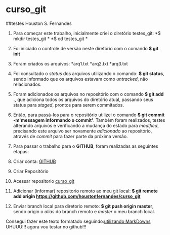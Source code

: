 # curso_git
##testes Houston S. Fernandes
1. Para começar este trabalho, inicialmente criei o diretório testes_git:
  *$ mkdir testes_git *
  *$ cd testes_git *

2. Foi iniciado o controle de versão neste diretório com o comando **$ git init**

3. Foram criados os arquivos:
  *arq1.txt
  *arq2.txt
  *arq3.txt

4. Foi consultado o *status* dos arquivos utilizando o comando: **$ git status**, sendo informado que os arquivos estavam como *untracked*, não relacionados.

5. Foram adicionados os arquivos no repositório com o comando **$ git add .**, que adiciona todos os arquivos do diretório atual, passando seus status para *staged*, prontos para serem commitados.

6. Então, para passá-los para o repositório utilizei o comando **$ git commit -m'messagem informando o commit'**.
  Também foram realizados, testes alterando arquivos e verificando a mudança do estado para *modified*, precisando este arquivo ser novamente *adicionado* ao repositório, através de *commit* para fazer parte da próxima versão.
 
7. Para passar o trabalho para o **GITHUB**, foram realizadas as seguintes etapas:
  1. Criar conta: [GITHUB](github.com) 
  2. Criar Repositório
  3. Acessar repositorio [curso_git](https://github.com/houstonfernandes/curso_git)
  4. Adicionar (informar) repositorio remoto ao meu git local: **$ git remote add origin https://github.com/houstonfernandes/curso_git** 
  5. Enviar branch local para diretorio remoto: **$ git push origin master**, sendo origin o *alias* do branch remoto e *master* o meu branch local. 



Consegui fazer este texto formatado seguindo:[utilizando MarkDowns](https://help.github.com/articles/markdown-basics/)
UHUUU!!! agora vou testar no github!!!
